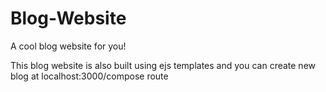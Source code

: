 # Blog-Website
A cool blog website for you! 

This blog website is also built using ejs templates and you can create new blog at localhost:3000/compose route

